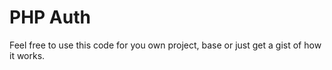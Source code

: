 # PHP Auth
Feel free to use this code for you own project, base or just get a gist of how it works.
